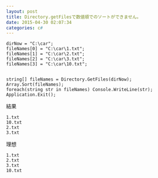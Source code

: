 ```yaml
---
layout: post
title: Directory.getFilesで数値順でのソートができません。
date: 2015-04-30 02:07:34
categories: c#
---
```

<!-- {% raw %} -->
<pre><code>dirNow = "C:\car";
fileNames[0] = "C:\car\1.txt";
fileNames[1] = "C:\car\2.txt";
fileNames[2] = "C:\car\3.txt";
fileNames[3] = "C:\car\10.txt";


string[] fileNames = Directory.GetFiles(dirNow);
Array.Sort(fileNames);
foreach(string str in fileNames) Console.WriteLine(str);
Application.Exit();
</code></pre>

<p>結果</p>

<pre><code>1.txt
10.txt
2.txt
3.txt
</code></pre>

<p>理想</p>

<pre><code>1.txt
2.txt
3.txt
10.txt
</code></pre>
<!-- {% endraw %} -->
